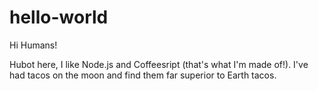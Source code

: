 # hello-world

Hi Humans!

Hubot here, I like Node.js and Coffeesript (that's what I'm made of!).
I've had tacos on the moon and find them far superior to Earth tacos.
